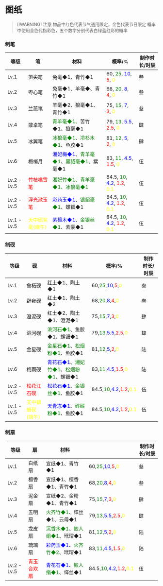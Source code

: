 # 图纸

> [!WARNING] 注意
>物品中红色代表节气通用限定，金色代表节日限定
>概率中使用金色代指彩色，五个数字分别代表白绿蓝红彩的概率

### 制笔

| 等级          | 笔                                            | 材料                                                                                                                          | 概率/%                                                                                                                                                          | 制作时长/时辰 |
| ----------- | -------------------------------------------- | --------------------------------------------------------------------------------------------------------------------------- | ------------------------------------------------------------------------------------------------------------------------------------------------------------- | ------- |
| Lv.1        | 笋尖笔                                          | 兔毫◆1、青竹◆1                                                                                                                   | 60, <span style="color:green;">25</span>, <span style="color:blue;">10</span>, <span style="color:red;">5</span>, <span style="color:yellow;">0</span>        | 叁       |
| Lv.2        | 枣心笔                                          | 兔毫◆1、羊毫◆、青竹◆1                                                                                                               | 68, <span style="color:green;">20</span>, <span style="color:blue;">8</span>, <span style="color:red;">4</span>, <span style="color:yellow;">0</span>         | 叁       |
| Lv.3        | 兰蕊笔                                          | 羊毫◆2、狼毫◆1、青竹◆1                                                                                                              | 75, <span style="color:green;">15</span>, <span style="color:blue;">7</span>, <span style="color:red;">3</span>, <span style="color:yellow;">0</span>         | 叁       |
| Lv.4        | 散卓笔                                          | <span style="color:green;">青羊毫◆1、</span>苦竹◆1、狼毫◆1                                                                           | 79, <span style="color:green;">13</span>, <span style="color:blue;">5.5</span>, <span style="color:red;">2.5</span>, <span style="color:yellow;">0</span>     | 肆       |
| Lv.5        | 冰翼笔                                          | <span style="color:green;">冰狼毫◆1</span>、<span style="color:green;">冷杉木◆1</span>、鱼胶◆1                                        | 81, <span style="color:green;">12</span>, <span style="color:blue;">5</span>, <span style="color:red;">2</span>, <span style="color:yellow;">0</span>         | 肆       |
| Lv.6        | 梅梢月                                          | <span style="color:blue;">湘妃梅◆1</span>、<span style="color:green;">青羊毫◆1</span>、<span style="color:green;">黑貂毫◆1</span>、紫毫◆1 | 83, <span style="color:green;">11</span>, <span style="color:blue;">4.5</span>, <span style="color:red;">1.5</span>, <span style="color:yellow;">0</span>     | 伍       |
| Lv.2 - Lv.5 | <span style="color:red;">竹枝噙雪笔</span>        | <span style="color:green;">湘妃竹◆1、青羊毫◆1、冰狼毫◆1</span>                                                                         | 84.5, <span style="color:green;">10</span>, <span style="color:blue;">4.2</span>, <span style="color:red;">1.2</span>, <span style="color:yellow;">0.1</span> | 伍       |
| Lv.2 - Lv.5 | <span style="color:red;">浮光漱玉笔</span>        | <span style="color:blue;">彩药玉◆1</span>、<span style="color:green;">银貂毫◆1</span>、螺钿◆1                                         | 84.5, <span style="color:green;">10</span>, <span style="color:blue;">4.2</span>, <span style="color:red;">1.2</span>, <span style="color:yellow;">0.1</span> | 伍       |
| Lv.1 - Lv.5 | <span style="color:yellow;">天中砺紫毫(端午)</span> | <span style="color:blue;">紫檀木◆1</span>、<span style="color:green;">金银丝◆1</span>、紫豪◆1                                         | 84.5, <span style="color:green;">10</span>, <span style="color:blue;">4.2</span>, <span style="color:red;">1.2</span>, <span style="color:yellow;">0.1</span> | 伍       |

### 制砚

| 等级          | 砚                                            | 材料                                                                                                                          | 概率/%                                                                                                                                                      | 制作时长/时辰 |
| ----------- | -------------------------------------------- | --------------------------------------------------------------------------------------------------------------------------- | --------------------------------------------------------------------------------------------------------------------------------------------------------- | ------- |
| Lv.1        | 鲁柘砚                                          | 红土◆1、陶土◆1                                                                                                                   | 60,<span style="color:green;">25</span>,<span style="color:blue;">10</span>,<span style="color:red;">5</span>,<span style="color:yellow;">0</span>        | 叁       |
| Lv.2        | 辟雍砚                                          | 红土◆1、陶土◆2                                                                                                                   | 68,<span style="color:green;">20</span>,<span style="color:blue;">8</span>,<span style="color:red;">4</span>,<span style="color:yellow;">0</span>         | 叁       |
| Lv.3        | 澄泥砚                                          | 红土◆2、陶土◆1、澄泥◆1                                                                                                              | 75,<span style="color:green;">15</span>,<span style="color:blue;">7</span>,<span style="color:red;">3</span>,<span style="color:yellow;">0</span>         | 肆       |
| Lv.4        | 洮河砚                                          | <span style="color:green;">洮河石◆1</span>、鱼胶◆1、螺钿◆1                                                                           | 79,<span style="color:green;">13</span>,<span style="color:blue;">5.5</span>,<span style="color:red;">2.5</span>,<span style="color:yellow;">0</span>     | 肆       |
| Lv.5        | 金星砚                                          | <span style="color:green;">金星石◆1</span>、<span style="color:green;">松烟粉◆1</span>、鱼胶◆1                                        | 81,<span style="color:green;">12</span>,<span style="color:blue;">5</span>,<span style="color:red;">2</span>,<span style="color:yellow;">0</span>         | 陆       |
| Lv.6        | 梅雨砚                                          | <span style="color:blue;">青花石◆1</span>、<span style="color:green;">湘妃竹◆1</span>、<span style="color:green;">松烟粉◆1</span>、螺钿◆1 | 83,<span style="color:green;">11</span>,<span style="color:blue;">4.5</span>,<span style="color:red;">1.5</span>,<span style="color:yellow;">0</span>     | 陆       |
| Lv.2 - Lv.5 | <span style="color:red;">松花江石砚</span>        | <span style="color:blue;">松花石◆1</span>、<span style="color:green;">金银丝◆1</span>、鱼胶◆1                                         | 84.5,<span style="color:green;">10</span>,<span style="color:blue;">4.2</span>,<span style="color:red;">1.2</span>,<span style="color:yellow;">0.1</span> | 伍       |
| Lv.1 - Lv.5 | <span style="color:yellow;">天中镇螭砚(端午)</span> | <span style="color:blue;">天青冻◆1</span>、<span style="color:green;">砗磲粉◆1</span>、鱼胶◆1                                         | 84.5,<span style="color:green;">10</span>,<span style="color:blue;">4.2</span>,<span style="color:red;">1.2</span>,<span style="color:yellow;">0.1</span> | 伍       |

### 制扇

| 等级          | 扇                                     | 材料                                                                                   |                                                                                                                                                           | 制作时长/时辰 |
| ----------- | ------------------------------------- | ------------------------------------------------------------------------------------ | --------------------------------------------------------------------------------------------------------------------------------------------------------- | ------- |
| Lv.1        | 白纸扇                                   | 宣纸◆1、青竹◆1                                                                            | 60,<span style="color:green;">25</span>,<span style="color:blue;">10</span>,<span style="color:red;">5</span>,<span style="color:yellow;">0</span>        | 叁       |
| Lv.2        | 檀香扇                                   | 宣纸◆1、檀香◆1、青竹◆1                                                                       | 68,<span style="color:green;">20</span>,<span style="color:blue;">8</span>,<span style="color:red;">4</span>,<span style="color:yellow;">0</span>         | 叁       |
| Lv.3        | 泥金扇                                   | 宣纸◆2、金粉◆1、青竹◆1                                                                       | 75,<span style="color:green;">15</span>,<span style="color:blue;">7</span>,<span style="color:red;">3</span>,<span style="color:yellow;">0</span>         | 肆       |
| Lv.4        | 五明扇                                   | <span style="color:green;">火齐竹◆1</span>、缂丝◆1、云母◆1                                    | 79,<span style="color:green;">13</span>,<span style="color:blue;">5.5</span>,<span style="color:red;">2.5</span>,<span style="color:yellow;">0</span>     | 肆       |
| Lv.5        | 龙皮扇                                   | <span style="color:green;">沉香木◆1</span>、<span style="color:green;">鲛人绢◆1</span>、玳瑁◆1 | 81,<span style="color:green;">12</span>,<span style="color:blue;">5</span>,<span style="color:red;">2</span>,<span style="color:yellow;">0</span>         | 陆       |
| Lv.6        | 琉璃扇                                   | <span style="color:blue;">彩药玉◆1</span>、<span style="color:green;">火齐竹◆2</span>、玳瑁◆1  | 83,<span style="color:green;">11</span>,<span style="color:blue;">4.5</span>,<span style="color:red;">1.5</span>,<span style="color:yellow;">0</span>     | 陆       |
| Lv.2 - Lv.5 | <span style="color:red;">青玉合欢扇</span> | <span style="color:blue;">青花石◆1</span>、<span style="color:green;">鲛人绢◆1</span>、缂丝◆1  | 84.5,<span style="color:green;">10</span>,<span style="color:blue;">4.2</span>,<span style="color:red;">1.2</span>,<span style="color:yellow;">0.1</span> | 伍       |
